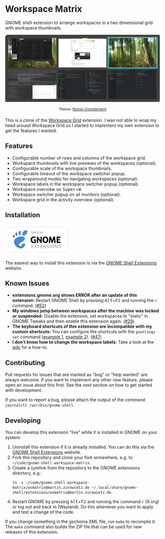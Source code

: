 # Workspace Matrix

GNOME shell extension to arrange workspaces in a two dimensional grid with workspace thumbnails.

<p align="center">
   <img src="preview.png" alt="Preview">
</p>
<p align="center">
   <sup>Theme: <a href="https://github.com/mzur/Numix-Complement">Numix-Complement</a></sup>
</p>

This is a clone of the [Workspace Grid](https://github.com/zakkak/workspace-grid) extension. I was not able to wrap my head around Workspace Grid so I started to implement my own extension to get the features I wanted.

## Features

- Configurable number of rows and columns of the workspace grid.
- Workspace thumbnails with live previews of the workspaces (optional).
- Configurable scale of the workspace thumbnails.
- Configurable timeout of the workspace switcher popup.
- Two wraparound modes for navigating workspaces (optional).
- Workspace labels in the workspace switcher popup (optional).
- Workspace overview on <kbd>Super</kbd>+<kbd>W</kbd>.
- Workspace switcher popup on all monitors (optional).
- Workspace grid in the activity overview (optional).

## Installation

[<img src="https://raw.githubusercontent.com/andyholmes/gnome-shell-extensions-badge/master/get-it-on-ego.svg?sanitize=true" height="100">](https://extensions.gnome.org/extension/1485/workspace-matrix/)

The easiest way to install this extension is via the [GNOME Shell Extensions](https://extensions.gnome.org/extension/1485/workspace-matrix/) website.

## Known Issues

- **extensions.gnome.org shows ERROR after an update of this extension:**
   Restart GNOME Shell by pressing <kbd>Alt</kbd>+<kbd>F2</kbd> and running the `r` command. ([#52](https://github.com/mzur/gnome-shell-wsmatrix/issues/52))
- **My windows jump between workspaces after the machine was locked or suspended:**
   Disable the extension, set workspaces to "static" in GNOME Tweaks and then enable this extension again. ([#29](https://github.com/mzur/gnome-shell-wsmatrix/issues/29))
- **The keyboard shortcuts of this extension are incompatible with my custom shortcuts:**
   You can configure the shortcuts with the `gsettings set` command ([example 1](https://github.com/mzur/gnome-shell-wsmatrix/issues/47#issuecomment-522951600), [example 2](https://github.com/mzur/gnome-shell-wsmatrix/issues/62#issuecomment-539555329)). ([#47](https://github.com/mzur/gnome-shell-wsmatrix/issues/47))
- **I don't know how to change the workspace labels:**
  Take a look at the [wiki](https://github.com/mzur/gnome-shell-wsmatrix/wiki/Assigning-custom-labels-to-workspaces) for a how-to.

## Contributing

Pull requests for issues that are marked as "bug" or "help wanted" are always welcome. If you want to implement any other new feature, please open an issue about this first. See the next section on how to get started with development.

If you want to report a bug, please attach the output of the command `journalctl /usr/bin/gnome-shell`.

## Developing

You can develop this extension "live" while it is installed in GNOME on your system:

1. Uninstall this extension if it is already installed. You can do this via the [GNOME Shell Extensions](https://extensions.gnome.org/extension/1485/workspace-matrix/) website.
2. Fork this repository and clone your fork somewhere, e.g. to `~/code/gnome-shell-workspace-matrix`.
3. Create a symlink from the repository to the GNOME extensions directory, e.g.:
   ```
   ln -s ~/code/gnome-shell-workspace-matrix/wsmatrix@martin.zurowietz.de ~/.local/share/gnome-shell/extensions/wsmatrix@martin.zurowietz.de
   ```
4. Restart GNOME by pressing <kbd>Alt</kbd>+<kbd>F2</kbd> and running the command `r` (X.org) or log out and back in (Wayland). Do this whenever you want to apply and test a change of the code.

If you change something in the gschema XML file, run `make` to recompile it. The `make` command also builds the ZIP file that can be used for new releases of this extension.
